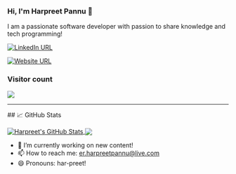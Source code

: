 ### Hi, I'm Harpreet Pannu 👋

I am a passionate software developer with passion to share knowledge and tech programming!

[![LinkedIn URL](https://img.shields.io/static/v1?color=blue&label=linkedin&logo=linkedin&logoColor=white&style=for-the-badge&message=Connect)](https://www.linkedin.com/in/hpannu/)

[![Website URL](https://img.shields.io/static/v1?color=green&label=HarpreetPannu&logo=website&logoColor=white&style=for-the-badge&message=Browse)](https://harpreetpannu.net/)

### Visitor count
<img src="https://profile-counter.glitch.me/h-pannu/count.svg" />

<hr/>
## &#x1f4c8; GitHub Stats

<p><a href="https://github.com/h-pannu/harpreet">
  <img align="center" src="https://github-readme-stats.vercel.app/api?username=h-pannu&show_icons=true&line_height=27&count_private=true&title_color=ffffff&text_color=c9cacc&icon_color=2bbc8a&bg_color=1d1f21" alt="Harpreet's GitHub Stats" />
</a>
<a href="https://github.com/h-pannu/harpreet">
  <img align="center" src="https://github-readme-stats.vercel.app/api/top-langs/?username=h-pannu&hide=java,html,tex&title_color=ffffff&text_color=c9cacc&icon_color=2bbc8a&bg_color=1d1f21&langs_count=3" />
</a>

</p>


- 🔭 I’m currently working on new content!
- 📫 How to reach me: er.harpreetpannu@live.com
- 😄 Pronouns: har-preet!


<!--
**h-pannu/h-pannu** is a ✨ _special_ ✨ repository because its `README.md` (this file) appears on your GitHub profile.

Here are some ideas to get you started:

- 🔭 I’m currently working on ...
- 🌱 I’m currently learning ...
- 👯 I’m looking to collaborate on ...
- 🤔 I’m looking for help with ...
- 💬 Ask me about ...
- 📫 How to reach me: ...
- 😄 Pronouns: ...
- ⚡ Fun fact: ...
-->
